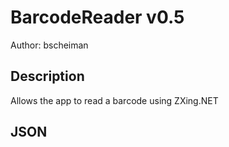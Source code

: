 # BarcodeReader v0.5

Author: bscheiman

## Description

Allows the app to read a barcode using ZXing.NET

## JSON

